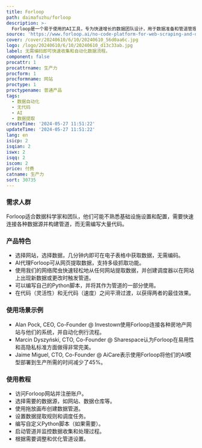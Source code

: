 ```yaml
---
title: Forloop
path: daimafuzhu/forloop
description: >-
  Forloop是一个易于使用的AI工具，专为快速增长的数据团队设计，用于数据准备和管道管理。它支持从各种数据源创建管道，如数据仓库、存储和驱动器。无代码环境允许数据科学家独立于DevOps团队工作，主要针对AI初创公司和拥有机器学习产品的公司。
source: 'https://www.forloop.ai/no-code-platform-for-web-scraping-and-data-automation?'
cover: /cover/20240610/6/10/20240610_56d0aa6c.jpg
logo: /logo/20240610/6/10/20240610_d13c33ab.jpg
label: 无需编码即可快速收集和自动化数据流程。
component: false
procattr: 1
procattrname: 生产力
procform: 1
procformname: 网站
proctype: 1
proctypename: 普通产品
tags:
  - 数据自动化
  - 无代码
  - AI
  - 数据提取
createTime: '2024-05-27 11:51:22'
updateTime: '2024-05-27 11:51:22'
lang: en
isicp: 2
isqian: 2
iswx: 2
isqq: 2
iscom: 2
price: 付费
catname: 生产力
sort: 30735
---
```




### 需求人群
Forloop适合数据科学家和团队，他们可能不熟悉基础设施设置和配置，需要快速连接各种数据源并构建管道，而无需编写大量代码。

### 产品特色
* 选择网站，选择数据，几分钟内即可在电子表格中获取数据，无需编码。
* AI代理Forloop可从网页提取数据，支持多级抓取功能。
* 使用我们的网络爬虫快速轻松地从任何网站提取数据，并创建调度器以在网站上出现新数据或更改时触发管道。
* 可以编写自己的Python脚本，并将其作为管道的一部分使用。
* 在代码（灵活性）和无代码（速度）之间平滑过渡，以获得两者的最佳效果。

### 使用场景示例
* Alan Pock, CEO, Co-Founder @ Investown使用Forloop连接各种房地产网站与他们的系统，并自动化例行流程。
* Marcin Dyszyński, CTO, Co-Founder @ Sharespace认为Forloop在易用性和高隐私标准方面做得非常完美。
* Jaime Miguel, CTO, Co-Founder @ AiCare表示使用Forloop将他们的AI模型部署到生产所需的时间减少了45%。

### 使用教程
* 访问Forloop网站并注册账户。
* 选择需要的数据源，如网站、数据仓库等。
* 使用拖放画布创建数据管道。
* 设置数据提取规则和调度任务。
* 编写自定义Python脚本（如果需要）。
* 启动管道并监控数据收集和处理过程。
* 根据需要调整和优化管道设置。

  

